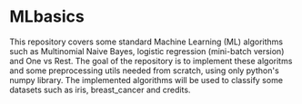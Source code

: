 # MLbasics
This repository covers some standard Machine Learning (ML) algorithms such as Multinomial Naive Bayes, logistic regression (mini-batch version) and One vs Rest. The goal of the repository is to implement these algoritms and some preprocessing utils needed from scratch, using only python's numpy library. The implemented algorithms will be used to classify some datasets such as iris, breast_cancer and credits.
